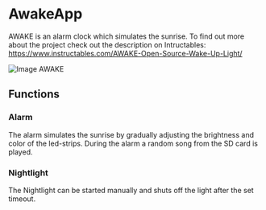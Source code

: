 # AwakeApp
AWAKE is an alarm clock which simulates the sunrise. To find out more about the project check out the description on Intructables: https://www.instructables.com/AWAKE-Open-Source-Wake-Up-Light/

![Image AWAKE](https://janet-b.web.app/projects/awake/overview.png)

## Functions
### Alarm
The alarm simulates the sunrise by gradually adjusting the brightness and color of the led-strips. 
During the alarm a random song from the SD card is played.

### Nightlight 
The Nightlight can be started manually and shuts off the light after the set timeout.
